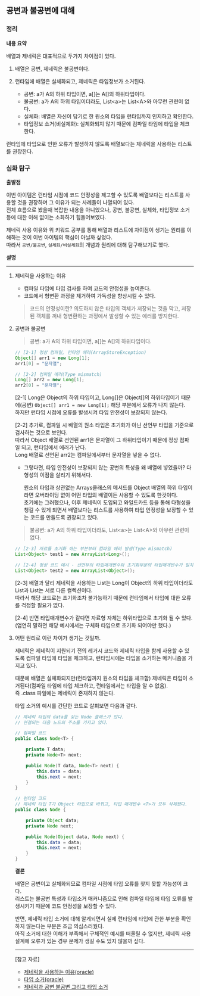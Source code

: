 ## 공변과 불공변에 대해

### 정리

**내용 요약**

배열과 제네릭은 대표적으로 두가지 차이점이 있다.
1. 배열은 공변, 제네릭은 불공변이다.
2. 런타임에 배열은 실체화되고, 제네릭은 타입정보가 소거된다.

   - 공변: a가 A의 하위 타입이면, a[]는 A[]의 하위타입이다.
   - 불공변: a가 A의 하위 타입이더라도, List\<a>는 List\<A>와 아무런 관련이 없다.
   - 실체화: 배열은 자신이 담기로 한 원소의 타입을 런타임까지 인지하고 확인한다. 
   - 타입정보 소거(비실체화): 실체화되지 않기 때문에 컴파일 타임에 타입을 체크한다.

런타임에 타입으로 인한 오류가 발생하지 않도록 배열보다는 제네릭을 사용하는 리스트를 권장한다.

### 심화 탐구

**출발점**

이번 아이템은 런타임 시점에 코드 안정성을 제고할 수 있도록 배열보다는 리스트를 사용할 것을 권장하며 그 이유가 되는 사례들이 나열되어 있다.  
전체 흐름으로 봤을때 복잡한 내용을 아니었으나, 공변, 불공변, 실체화, 타입정보 소거 등에 대한 이해 없이는 소화하기 힘들어보였다.

제네릭 사용 이유와 위 키워드 공부를 통해 배열과 리스트에 차이점이 생기는 원리를 이해하는 것이 이번 아이템의 핵심이 아닐까 싶었다.  
따라서 `공변/불공변`, `실체화/비실체화`의 개념과 원리에 대해 탐구해보기로 했다.


**설명**

<hr>

1. 제네릭을 사용하는 이유

    - 컴파일 타임에 타입 검사를 하여 코드의 안정성을 높여준다.
    - 코드에서 형변환 과정을 제거하여 가독성을 향상시킬 수 있다.
   
    >코드의 안정성이란? 
    >의도하지 않은 타입의 객체가 저장되는 것을 막고, 저장된 객체를 꺼내 형변환하는 과정에서 발생할 수 있는 에러를 방지한다.


2. 공변과 불공변
   
    >공변: a가 A의 하위 타입이면, a[]는 A[]의 하위타입이다.

    ```java
    // [2-1] 정상 컴파일, 런타임 에러(ArrayStoreException)
    Object[] arr1 = new Long[1];
    arr1[0] = "문자열";

    // [2-2] 컴파일 에러(Type mismatch)
    Long[] arr2 = new Long[1];
    arr2[0] = "문자열";
    ```

    [2-1] Long은 Object의 하위 타입이고, Long[]은 Object[]의 하위타입이기 때문에(공변) `Object[] arr1 = new Long[1];` 해당 부분에서 오류가 나지 않는다.   
    하지만 런타임 시점에 오류를 발생시켜 타입 안전성이 보장되지 않는다.

    [2-2] 추가로, 컴파일 시 배열의 원소 타입은 초기화가 아닌 선언부 타입을 기준으로 검사하는 것으로 보인다.   
    따라서 Object 배열로 선언된 arr1은 문자열이 그 하위타입이기 때문에 정상 컴파일 되고, 런타임에서 에러가 난다.  
    Long 배열로 선언된 arr2는 컴파일에서부터 문자열을 넣을 수 없다.

    - 그렇다면, 타입 안전성이 보장되지 않는 공변의 특성을 왜 배열에 넣었을까? 다형성의 이점을 살리기 위해서다.

        원소의 타입과 상관없는 Arrays클래스의 메서드를 Object 배열의 하위 타입이라면 오버라이딩 없이 어떤 타입의 배열이든 사용할 수 있도록 한것이다.  
        초기에는 그러했으나, 이후 제네릭이 도입되고 와일드카드 등을 통해 다형성을 챙길 수 있게 되면서 배열보다는 리스트를 사용하여 타입 안정성을 보장할 수 있는 코드를 만들도록 권장되고 있다.

    >불공변: a가 A의 하위 타입이더라도, List\<a>는 List\<A>와 아무런 관련이 없다.

    ```java
    // [2-3] 자료를 초기화 하는 부분부터 컴파일 에러 발생(Type mismatch)
    List<Object> test1 = new ArrayList<Long>();

    // [2-4] 정상 코드 예시 - 선언부의 타입매개변수와 초기화부분의 타입매개변수가 일치하거나 초기화 시 타입매개변수 생략
    List<Object> test2 = new ArrayList<Object>();
    ```

    [2-3] 배열과 달리 제네릭을 사용하는 List는 Long이 Object의 하위 타입이더라도 List<Long>과 List<Object>는 서로 다른 컬렉션이다.   
    따라서 해당 코드로는 초기화조차 불가능하기 때문에 런타임에서 타입에 대한 오류를 걱정할 필요가 없다.

    [2-4] 반면 타입매개변수가 같다면 자료형 자체는 하위타입으로 초기화 될 수 있다. (엄연히 말하면 해당 예시에서는 구체화 타입으로 초기화 되어야만 했다.)


3. 어떤 원리로 이런 차이가 생기는 것일까.

    제네릭은 제네릭이 지원되기 전의 레거시 코드와 제네릭 타입을 함께 사용할 수 있도록 컴파일 타임에 타입을 체크하고, 런타임시에는 타입을 소거하는 메커니즘을 가지고 있다.

    때문에 배열은 실체화되지만(런타임까지 원소의 타입을 체크함) 제네릭은 타입이 소거된다(컴파일 타임에 타입 체크하고, 런타임에서는 타입을 알 수 없음).   
    즉 .class 파일에는 제네릭이 존재하지 않는다.

    타입 소거의 예시를 간단한 코드로 살펴보면 다음과 같다.
    ```java
    // 제네릭 타입의 data를 갖는 Node 클래스가 있다.
    // 연결되는 다음 노드의 주소를 가지고 있다.

    // 컴파일 코드
    public class Node<T> {

        private T data;
        private Node<T> next;

        public Node(T data, Node<T> next) {
            this.data = data;
            this.next = next;
        }
    }

    // 런타임 코드
    // 제네릭 타입 T가 Object 타입으로 바뀌고, 타입 매개변수 <T>가 모두 삭제됐다.
    public class Node {

        private Object data;
        private Node next;

        public Node(Object data, Node next) {
            this.data = data;
            this.next = next;
        }
    }
    ```
    

**결론**

배열은 공변이고 실체화되므로 컴파일 시점에 타입 오류를 찾지 못할 가능성이 크다.   
리스트는 불공변 특성과 타입소거 매커니즘으로 인해 컴파일 타임에 타입 오류를 발생시키기 때문에 코드 안정성을 보장할 수 있다.

반면, 제네릭 타입 소거에 대해 알게되면서 실제 런타임에 타입에 관한 부분을 확인하지 않는다는 부분은 조금 의심스러웠다.  
아직 소거에 대한 이해가 부족해서 구체적인 예시를 떠올릴 수 없지만, 제네릭 사용 설계에 오류가 있는 경우 문제가 생길 수도 있지 않을까 싶다.

<hr>


[참고 자료]
- [제네릭을 사용하는 이유(oracle)](https://docs.oracle.com/javase/tutorial/java/generics/why.html)
- [타입 소거(oracle)](https://docs.oracle.com/javase/tutorial/java/generics/genTypes.html)
- [제네릭과 공변 불공변 그리고 타입 소거](https://jay-ya.tistory.com/159)